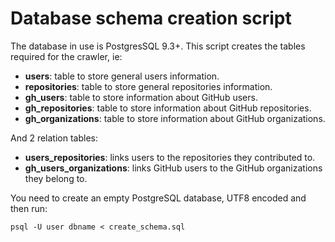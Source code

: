 # Database schema creation script

The database in use is PostgresSQL 9.3+.
This script creates the tables required for the crawler, ie:

 * **users**: table to store general users information.
 * **repositories**: table to store general repositories information.
 * **gh\_users**: table to store information about GitHub users.
 * **gh\_repositories**: table to store information about GitHub repositories.
 * **gh\_organizations**: table to store information about GitHub organizations.

And 2 relation tables:

 * **users\_repositories**: links users to the repositories they contributed to.
 * **gh\_users\_organizations**: links GitHub users to the GitHub organizations
   they belong to.

You need to create an empty PostgreSQL database, UTF8 encoded and then run:

    psql -U user dbname < create_schema.sql
